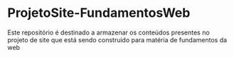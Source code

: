 # ProjetoSite-FundamentosWeb
Este repositório é destinado a armazenar os conteúdos presentes no projeto de site que está sendo construido para matéria de fundamentos da web
